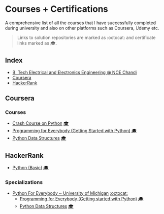 # Courses + Certifications

A comprehensive list of all the courses that I have successfully completed 
during university and also on other platforms such as Coursera, Udemy etc.

> Links to solution repositories are marked as :octocat: and certificate links marked as 🎓.

## Index
- [B. Tech Electrical and Electronics Engineering @ NCE Chandi](#electrical--electronics--engineering--delhi-technological-university)
- [Coursera](#coursera)
- [HackerRank](#hackerrank)

## Coursera
### Courses
- [Crash Course on Python](https://www.coursera.org/learn/python-crash-course/) [🎓](https://www.coursera.org/account/accomplishments/verify/3QXHE3JCZ754)
- [Programming for Everybody (Getting Started with Python)](https://www.coursera.org/learn/python/) [🎓](https://www.coursera.org/account/accomplishments/verify/WDHFGLUUXF29)
- [Python Data Structures](https://www.coursera.org/learn/python-data/) [🎓](https://www.coursera.org/account/accomplishments/verify/FYDHVYC6F86N)

## HackerRank
- [Python (Basic)](https://www.hackerrank.com/skills-verification) [🎓](https://www.hackerrank.com/certificates/ec823d342927)
### Specializations
- [Python For Everybody ~ University of Michigan](https://www.coursera.org/specializations/python) [:octocat:](https://github.com/MITU16EE01/python-for-everybody)
    - [Programming for Everybody (Getting started with Python)](https://www.coursera.org/learn/python/) [🎓](https://www.coursera.org/account/accomplishments/verify/WDHFGLUUXF29)
    - [Python Data Structures](https://www.coursera.org/learn/python-data/) [🎓](https://www.coursera.org/account/accomplishments/verify/FYDHVYC6F86N)
